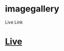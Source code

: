 # imagegallery
Live Link
<h1><a href="https://farukwebcode21.github.io/imagegallery/">Live</a></h1>
